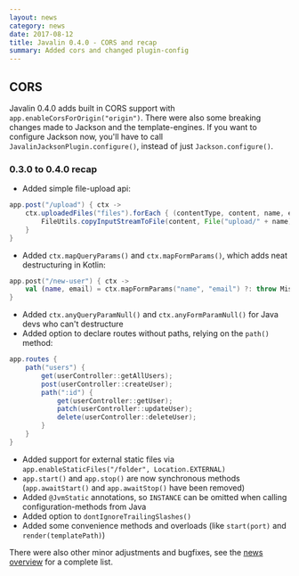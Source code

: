 ```yaml
---
layout: news
category: news
date: 2017-08-12
title: Javalin 0.4.0 - CORS and recap
summary: Added cors and changed plugin-config
---
```


## CORS
Javalin 0.4.0 adds built in CORS support with `app.enableCorsForOrigin("origin")`.
There were also some breaking changes made to Jackson and the template-engines. If
you want to configure Jackson now, you'll have to call `JavalinJacksonPlugin.configure()`,
instead of just `Jackson.configure()`.

### 0.3.0 to 0.4.0 recap
* Added simple file-upload api:
```java
app.post("/upload") { ctx ->
    ctx.uploadedFiles("files").forEach { (contentType, content, name, extension) ->
        FileUtils.copyInputStreamToFile(content, File("upload/" + name))
    }
}
```
* Added `ctx.mapQueryParams()` and `ctx.mapFormParams()`, which adds neat destructuring in Kotlin:
```kotlin
app.post("/new-user") { ctx ->
    val (name, email) = ctx.mapFormParams("name", "email") ?: throw MissingFormParamException()
}
```
* Added `ctx.anyQueryParamNull()` and `ctx.anyFormParamNull()` for Java devs who can't destructure
* Added option to declare routes without paths, relying on the `path()` method:
```java
app.routes {
    path("users") {
        get(userController::getAllUsers);
        post(userController::createUser);
        path(":id") {
            get(userController::getUser);
            patch(userController::updateUser);
            delete(userController::deleteUser);
        }
    }
}
```
* Added support for external static files via `app.enableStaticFiles("/folder", Location.EXTERNAL)`
* `app.start()` and `app.stop()` are now synchronous methods (`app.awaitStart()` and `app.awaitStop()` have been removed)
* Added `@JvmStatic` annotations, so `INSTANCE` can be omitted when calling configuration-methods from Java
* Added option to `dontIgnoreTrailingSlashes()`
* Added some convenience methods and overloads (like `start(port)` and `render(templatePath)`)

There were also other minor adjustments and bugfixes, see the [news overview](/news) for a complete list.
